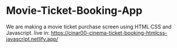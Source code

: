 # Movie-Ticket-Booking-App
We are making a movie ticket purchase screen using HTML CSS and Javascript.
live in:
https://cinar00-cinema-ticket-booking-htmlcss-javascript.netlify.app/
